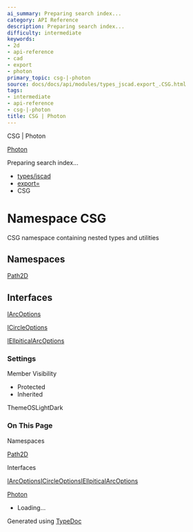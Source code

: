 ```yaml
---
ai_summary: Preparing search index...
category: API Reference
description: Preparing search index...
difficulty: intermediate
keywords:
- 2d
- api-reference
- cad
- export
- photon
primary_topic: csg-|-photon
source: docs/docs/api/modules/types_jscad.export_.CSG.html
tags:
- intermediate
- api-reference
- csg-|-photon
title: CSG | Photon
---
```

CSG | Photon

[Photon](../index.md)




Preparing search index...

* [types/jscad](types_jscad.md)
* [export=](types_jscad.export_.md)
* CSG

# Namespace CSG

CSG namespace containing nested types and utilities

## Namespaces

[Path2D](types_jscad.export_.CSG.Path2D.md)

## Interfaces

[IArcOptions](../interfaces/types_jscad.export_.CSG.IArcOptions.md)


[ICircleOptions](../interfaces/types_jscad.export_.CSG.ICircleOptions.md)


[IEllpiticalArcOptions](../interfaces/types_jscad.export_.CSG.IEllpiticalArcOptions.md)

### Settings

Member Visibility

* Protected
* Inherited

ThemeOSLightDark

### On This Page

Namespaces

[Path2D](#path2d)

Interfaces

[IArcOptions](#iarcoptions)[ICircleOptions](#icircleoptions)[IEllpiticalArcOptions](#iellpiticalarcoptions)

[Photon](../index.md)

* Loading...

Generated using [TypeDoc](https://typedoc.org/)
